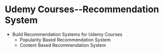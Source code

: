 # Udemy Courses--Recommendation System
- Build Recommendation Systems for Udemy Courses
  - Popularity Based Recommendation System
  - Content Based Recommendation System
